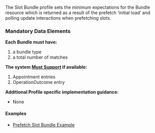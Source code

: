 The Slot Bundle profile sets the minimum expectations for the Bundle resource which is returned as a result of the prefetch ‘initial load’ and polling update interactions when prefetching slots.

### Mandatory Data Elements

**Each Bundle must have:**

1. a bundle type
1. a total number of matches

**The system [Must Support]({{site.data.fhir.uscore}}guidance.html#must-support) if available:**

1. Appointment entries
1. OperationOutcome entry

**Additional Profile specific implementation guidance:**

- None

#### Examples

- [Prefetch Slot Bundle Example](Bundle-slot-bundle-example.html)
